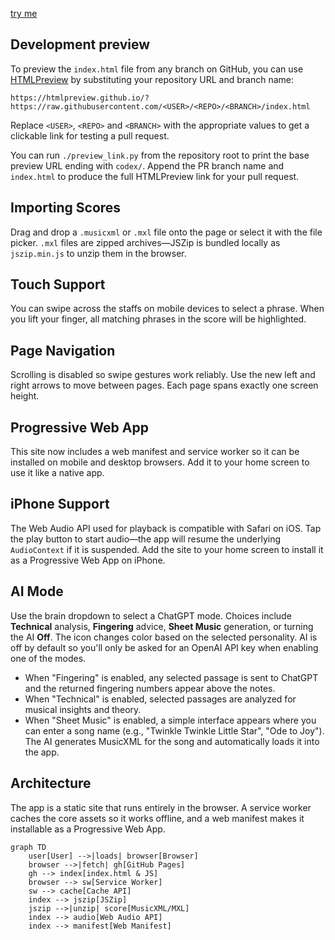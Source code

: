 [try me](http://www.bryandebourbon.com/eMusicReader/)

## Development preview

To preview the `index.html` file from any branch on GitHub, you can use
[HTMLPreview](https://htmlpreview.github.io/) by substituting your repository
URL and branch name:

```
https://htmlpreview.github.io/?https://raw.githubusercontent.com/<USER>/<REPO>/<BRANCH>/index.html
```

Replace `<USER>`, `<REPO>` and `<BRANCH>` with the appropriate values to get a
clickable link for testing a pull request.

You can run `./preview_link.py` from the repository root to print the base
preview URL ending with `codex/`. Append the PR branch name and `index.html`
to produce the full HTMLPreview link for your pull request.

## Importing Scores

Drag and drop a `.musicxml` or `.mxl` file onto the page or select it with the
file picker. `.mxl` files are zipped archives—JSZip is bundled locally as
`jszip.min.js` to unzip them in the browser.

## Touch Support

You can swipe across the staffs on mobile devices to select a phrase. When you lift your finger, all matching phrases in the score will be highlighted.


## Page Navigation

Scrolling is disabled so swipe gestures work reliably. Use the new left and right arrows to move between pages. Each page spans exactly one screen height.

## Progressive Web App

This site now includes a web manifest and service worker so it can be installed on mobile and desktop browsers. Add it to your home screen to use it like a native app.

## iPhone Support

The Web Audio API used for playback is compatible with Safari on iOS. Tap the play button to start audio—the app will resume the underlying `AudioContext` if it is suspended. Add the site to your home screen to install it as a Progressive Web App on iPhone.

## AI Mode

Use the brain dropdown to select a ChatGPT mode. Choices include **Technical** analysis, **Fingering** advice, **Sheet Music** generation, or turning the AI **Off**. The icon changes color based on the selected personality. AI is off by default so you'll only be asked for an OpenAI API key when enabling one of the modes.

- When "Fingering" is enabled, any selected passage is sent to ChatGPT and the returned fingering numbers appear above the notes.
- When "Technical" is enabled, selected passages are analyzed for musical insights and theory.
- When "Sheet Music" is enabled, a simple interface appears where you can enter a song name (e.g., "Twinkle Twinkle Little Star", "Ode to Joy"). The AI generates MusicXML for the song and automatically loads it into the app.

## Architecture

The app is a static site that runs entirely in the browser. A service worker caches
the core assets so it works offline, and a web manifest makes it installable as a
Progressive Web App.

```mermaid
graph TD
    user[User] -->|loads| browser[Browser]
    browser -->|fetch| gh[GitHub Pages]
    gh --> index[index.html & JS]
    browser --> sw[Service Worker]
    sw --> cache[Cache API]
    index --> jszip[JSZip]
    jszip -->|unzip| score[MusicXML/MXL]
    index --> audio[Web Audio API]
    index --> manifest[Web Manifest]
```
